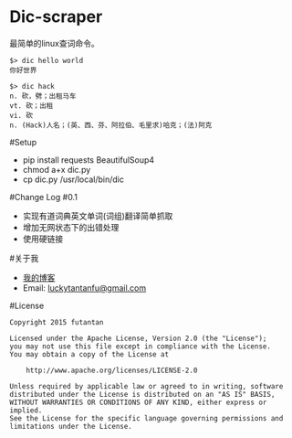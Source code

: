 # Dic-scraper

最简单的linux查词命令。

```
$> dic hello world
你好世界
```

```
$> dic hack
n. 砍，劈；出租马车
vt. 砍；出租
vi. 砍
n. (Hack)人名；(英、西、芬、阿拉伯、毛里求)哈克；(法)阿克
```

#Setup

- pip install requests BeautifulSoup4
- chmod a+x dic.py
- cp dic.py /usr/local/bin/dic


#Change Log
#0.1
- 实现有道词典英文单词(词组)翻译简单抓取
- 增加无网状态下的出错处理
- 使用硬链接


#关于我
- [我的博客](http://www.futantan.com)
- Email: [luckytantanfu@gmail.com](luckytantanfu@gmail.com)

#License
```
Copyright 2015 futantan

Licensed under the Apache License, Version 2.0 (the "License");
you may not use this file except in compliance with the License.
You may obtain a copy of the License at

    http://www.apache.org/licenses/LICENSE-2.0

Unless required by applicable law or agreed to in writing, software
distributed under the License is distributed on an "AS IS" BASIS,
WITHOUT WARRANTIES OR CONDITIONS OF ANY KIND, either express or implied.
See the License for the specific language governing permissions and
limitations under the License.
```